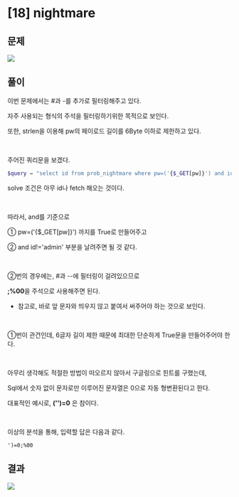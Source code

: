 

# [18] nightmare

## 문제
<img src="https://img1.daumcdn.net/thumb/R1280x0/?scode=mtistory2&fname=https%3A%2F%2Fblog.kakaocdn.net%2Fdn%2F2bZtO%2FbtrnB7pSacd%2F4hRjKEvykh9qZCJrFF1x8K%2Fimg.png">

## 풀이

이번 문제에서는 #과 -를 추가로 필터링해주고 있다.

자주 사용되는 형식의 주석을 필터링하기위한 목적으로 보인다.

또한, strlen을 이용해 pw의 페이로드 길이를 6Byte 이하로 제한하고 있다.

<br>

주어진 쿼리문을 보겠다.

```php
$query = "select id from prob_nightmare where pw=('{$_GET[pw]}') and id!='admin'";
```

solve 조건은 아무 id나 fetch 해오는 것이다.

<br>

따라서, and를 기준으로


① pw=('{$_GET[pw]}') 까지를 True로 만들어주고

② and id!='admin' 부분을 날려주면 될 것 같다.


<br> 

②번의 경우에는, #과 --에 필터링이 걸려있으므로

**;%00**을 주석으로 사용해주면 된다.

- 참고로, 바로 앞 문자와 띄우지 않고 붙여서 써주어야 하는 것으로 보인다.

<br>

①번이 관건인데, 6글자 길이 제한 때문에 최대한 단순하게 True문을 만들어주어야 한다.

<br>

아무리 생각해도 적절한 방법이 떠오르지 않아서 구글링으로 힌트를 구했는데,

Sql에서 숫자 없이 문자로만 이루어진 문자열은 0으로 자동 형변환된다고 한다.

대표적인 예시로, **('')=0** 은 참이다.

<br>

이상의 분석을 통해, 입력할 답은 다음과 같다.

 
```
')=0;%00
```


## 결과
<img src="https://img1.daumcdn.net/thumb/R1280x0/?scode=mtistory2&fname=https%3A%2F%2Fblog.kakaocdn.net%2Fdn%2FyX86N%2FbtrnGjo6fpG%2FWuxRqIuKMTkzcpfjB9dnx1%2Fimg.png">